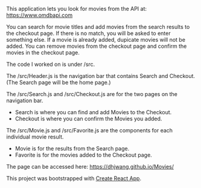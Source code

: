 This application lets you look for movies from the API at: https://www.omdbapi.com

You can search for movie titles and add movies from the search results to the checkout page.
If there is no match, you will be asked to enter something else. 
If a movie is already added, dupicate movies will not be added.
You can remove movies from the checkout page and confirm the movies in the checkout page.

The code I worked on is under /src.

The /src/Header.js is the navigation bar that contains Search and Checkout. (The Search page will be the home page.) 

The /src/Search.js and /src/Checkout.js are for the two pages on the navigation bar.
- Search is where you can find and add Movies to the Checkout.
- Checkout is where you can confirm the Movies you added.

The /src/Movie.js and /src/Favorite.js are the components for each individual movie result.
- Movie is for the results from the Search page.
- Favorite is for the movies added to the Checkout page.

The page can be accessed here: https://dhjwang.github.io/Movies/


This project was bootstrapped with [Create React App](https://github.com/facebook/create-react-app).
